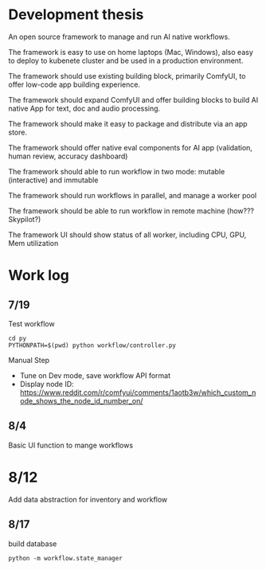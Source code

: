 # Development thesis

An open source framework to manage and run AI native workflows. 

The framework is easy to use on home laptops (Mac, Windows), also easy to deploy to kubenete cluster and be used in a production environment.

The framework should use existing building block, primarily ComfyUI, to offer low-code app building experience.

The framework should expand ComfyUI and offer building blocks to build AI native App for text, doc and audio processing.

The framework should make it easy to package and distribute via an app store.

The framework should offer native eval components for AI app (validation, human review, accuracy dashboard)

The framework should able to run workflow in two mode: mutable (interactive) and immutable

The framework should run workflows in parallel, and manage a worker pool

The framework should be able to run workflow in remote machine (how??? Skypilot?)

The framework UI should show status of all worker, including CPU, GPU, Mem utilization



# Work log

## 7/19
Test workflow
```
cd py
PYTHONPATH=$(pwd) python workflow/controller.py
```

Manual Step 
* Tune on Dev mode, save workflow API format
* Display node ID: https://www.reddit.com/r/comfyui/comments/1aotb3w/which_custom_node_shows_the_node_id_number_on/

## 8/4
Basic UI function to mange workflows

# 8/12
Add data abstraction for inventory and workflow


## 8/17
build database

```
python -m workflow.state_manager
```
